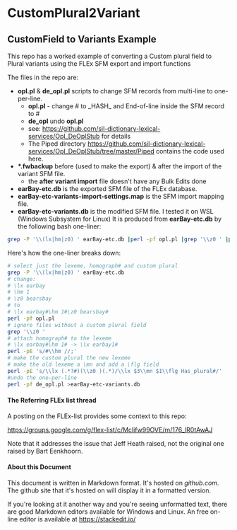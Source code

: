 # CustomPlural2Variant
## CustomField to Variants Example
This repo has a worked example of converting a Custom plural field to Plural variants using the FLEx SFM export and import functions

The files  in the repo are:
- **opl.pl** & **de_opl.pl** scripts to change SFM records from multi-line to one-per-line.
    - **opl.pl** - change # to \_HASH\_ and End-of-line inside the SFM record to #
    - **de_opl** undo **opl.pl**
    - see: <https://github.com/sil-dictionary-lexical-services/Opl_DeOplStub> for details
    - The Piped directory <https://github.com/sil-dictionary-lexical-services/Opl_DeOplStub/tree/master/Piped> contains the code used here.
- **\*.fwbackup** before (used to make the export) & after the import of the variant SFM file.
    - the **after variant import** file doesn't have any Bulk Edits done
- **earBay-etc.db** is the exported SFM file of the FLEx database.
- **earBay-etc-variants-import-settings.map** is the SFM import mapping file.
- **earBay-etc-variants.db** is the modified SFM file. I tested it on WSL (Windows Subsystem for Linux) It is produced from **earBay-etc.db** by the following bash one-liner:

```bash
grep -P '\\(lx|hm|z0) ' earBay-etc.db |perl -pf opl.pl |grep '\\z0 ' |perl -pE 's/#\\hm //;' |perl -pE 's/\\lx (.*?#)(\\z0 )(.*)/\\lx $3\\mn $1\\flg Has_plural#/' |perl -pf de_opl.pl >earBay-etc-variants.db
```
Here's how the one-liner breaks down:

```bash
# select just the lexeme, homograph# and custom plural
grep -P '\\(lx|hm|z0) ' earBay-etc.db
# change:
# \lx earbay
# \hm 1
# \z0 bearsbay
# to
# \lx earbay#\hm 1#\z0 bearsbay#
perl -pf opl.pl
# ignore files without a custom plural field
grep '\\z0 '
# attach homograph# to the lexeme
# \lx earbay#\hm 1# -> \lx earbay1#
perl -pE 's/#\\hm //;'
# make the custom plural the new lexeme
# make the old lexeme a \mn and add a \flg field
perl -pE 's/\\lx (.*?#)(\\z0 )(.*)/\\lx $3\\mn $1\\flg Has_plural#/'
#undo the one-per-line
perl -pf de_opl.pl >earBay-etc-variants.db
```

#### The Referring FLEx list thread
A posting on the FLEx-list provides some context to this repo:

<https://groups.google.com/g/flex-list/c/Mclifw99OVE/m/176_lR0tAwAJ>

Note that it addresses the issue that Jeff Heath raised, not the original one raised by
Bart Eenkhoorn.

#### About this Document

This document is written in Markdown format. It's hosted on *github.com*. The github site that it's hosted on will display it in a formatted version.

If you're looking at it another way and you're seeing unformatted text, there are good Markdown editors available for Windows and Linux. An free on-line editor is available at https://stackedit.io/
